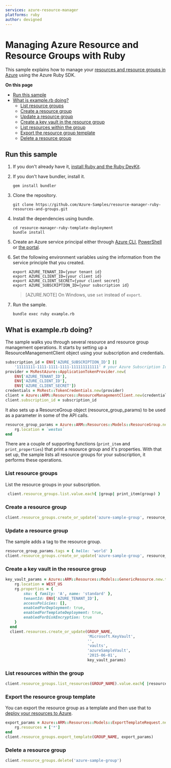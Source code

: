 ```yaml
---
services: azure-resource-manager
platforms: ruby
author: devigned
---
```


# Managing Azure Resource and Resource Groups with Ruby

This sample explains how to manage your
[resources and resource groups in Azure](https://azure.microsoft.com/en-us/documentation/articles/resource-group-overview/#resource-groups)
using the Azure Ruby SDK.

**On this page**

- [Run this sample](#run)
- [What is example.rb doing?](#example)
    - [List resource groups](#list-groups)
    - [Create a resource group](#create-group)
    - [Update a resource group](#update-group)
    - [Create a key vault in the resource group](#create-resource)
    - [List resources within the group](#list-resources)
    - [Export the resource group template](#export)
    - [Delete a resource group](#delete-group)

<a id="run"></a>
## Run this sample

1. If you don't already have it, [install Ruby and the Ruby DevKit](https://www.ruby-lang.org/en/documentation/installation/).

1. If you don't have bundler, install it.

    ```
    gem install bundler
    ```

1. Clone the repository.

    ```
    git clone https://github.com/Azure-Samples/resource-manager-ruby-resources-and-groups.git
    ```

1. Install the dependencies using bundle.

    ```
    cd resource-manager-ruby-template-deployment
    bundle install
    ```

1. Create an Azure service principal either through
    [Azure CLI](https://azure.microsoft.com/en-us/documentation/articles/resource-group-authenticate-service-principal-cli/),
    [PowerShell](https://azure.microsoft.com/en-us/documentation/articles/resource-group-authenticate-service-principal/)
    or [the portal](https://azure.microsoft.com/en-us/documentation/articles/resource-group-create-service-principal-portal/).

1. Set the following environment variables using the information from the service principle that you created.

    ```
    export AZURE_TENANT_ID={your tenant id}
    export AZURE_CLIENT_ID={your client id}
    export AZURE_CLIENT_SECRET={your client secret}
    export AZURE_SUBSCRIPTION_ID={your subscription id}
    ```

    > [AZURE.NOTE] On Windows, use `set` instead of `export`.

1. Run the sample.

    ```
    bundle exec ruby example.rb
    ```

<a id="example"></a>
## What is example.rb doing?

The sample walks you through several resource and resource group management operations.
It starts by setting up a ResourceManagementClient object using your subscription and credentials.

```ruby
subscription_id = ENV['AZURE_SUBSCRIPTION_ID'] ||
    '11111111-1111-1111-1111-111111111111' # your Azure Subscription Id
provider = MsRestAzure::ApplicationTokenProvider.new(
    ENV['AZURE_TENANT_ID'],
    ENV['AZURE_CLIENT_ID'],
    ENV['AZURE_CLIENT_SECRET'])
credentials = MsRest::TokenCredentials.new(provider)
client = Azure::ARM::Resources::ResourceManagementClient.new(credentials)
client.subscription_id = subscription_id
```

It also sets up a ResourceGroup object (resource_group_params) to be used as a parameter in some of the API calls.

```ruby
resource_group_params = Azure::ARM::Resources::Models::ResourceGroup.new.tap do |rg|
    rg.location = `westus`
end
```

There are a couple of supporting functions (`print_item` and `print_properties`) that print a resource group and it's properties.
With that set up, the sample lists all resource groups for your subscription, it performs these operations.

<a id="list-groups"></a>
### List resource groups

List the resource groups in your subscription.

```ruby
 client.resource_groups.list.value.each{ |group| print_item(group) }
```

<a id="create-group"></a>
### Create a resource group

```ruby
client.resource_groups.create_or_update('azure-sample-group', resource_group_params)
```

<a id="update-group"></a>
### Update a resource group

The sample adds a tag to the resource group.

```ruby
resource_group_params.tags = { hello: 'world' }
client.resource_groups.create_or_update('azure-sample-group', resource_group_params)
```

<a id="create-resource"></a>
### Create a key vault in the resource group

```ruby
key_vault_params = Azure::ARM::Resources::Models::GenericResource.new.tap do |rg|
    rg.location = WEST_US
    rg.properties = {
        sku: { family: 'A', name: 'standard' },
        tenantId: ENV['AZURE_TENANT_ID'],
        accessPolicies: [],
        enabledForDeployment: true,
        enabledForTemplateDeployment: true,
        enabledForDiskEncryption: true
    }
  end
  client.resources.create_or_update(GROUP_NAME,
                                    'Microsoft.KeyVault',
                                    '',
                                    'vaults',
                                    'azureSampleVault',
                                    '2015-06-01',
                                    key_vault_params)
```

<a id="list-resources"></a>
### List resources within the group

```ruby
client.resource_groups.list_resources(GROUP_NAME).value.each{ |resource| print_item(resource) }
```

<a id="export"></a>
### Export the resource group template

You can export the resource group as a template and then use that
to [deploy your resources to Azure](https://azure.microsoft.com/documentation/samples/resource-manager-ruby-template-deployment/).

```ruby
export_params = Azure::ARM::Resources::Models::ExportTemplateRequest.new.tap do |rg|
    rg.resources = ['*']
end
client.resource_groups.export_template(GROUP_NAME, export_params)
```

<a id="delete-group"></a>
### Delete a resource group

```ruby
client.resource_groups.delete('azure-sample-group')
```
